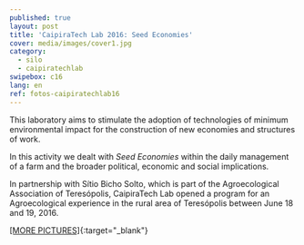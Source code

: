 ```yaml
---
published: true
layout: post
title: 'CaipiraTech Lab 2016: Seed Economies'
cover: media/images/cover1.jpg
category:
  - silo
  - caipiratechlab
swipebox: c16
lang: en
ref: fotos-caipiratechlab16
---
```

This laboratory aims to stimulate the adoption of technologies of minimum environmental impact for the construction of new economies and structures of work.

In this activity we dealt with *Seed Economies* within the daily management of a farm and the broader political, economic and social implications.

In partnership with Sítio Bicho Solto, which is part of the Agroecological Association of Teresópolis, CaipiraTech Lab opened a program for an Agroecological experience in the rural area of Teresópolis between June 18 and 19, 2016.

[[MORE PICTURES]](https://www.flickr.com/photos/151197945@N07/albums/72157679168514796){:target="_blank"}

